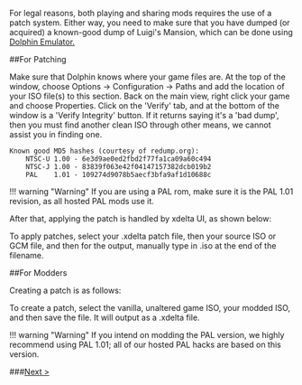 
For legal reasons, both playing and sharing mods requires the use of a patch system.
Either way, you need to make sure that you have dumped (or acquired) a known-good dump of Luigi's Mansion, which can be done using [Dolphin Emulator.](https://www.lbmwiki.net/tools/dolphin/)

##For Patching

Make sure that Dolphin knows where your game files are. At the top of the window, choose Options → Configuration → Paths and add the location of your ISO file(s) to this section.
Back on the main view, right click your game and choose Properties.
Click on the 'Verify' tab, and at the bottom of the window is a 'Verify Integrity' button.
If it returns saying it's a 'bad dump', then you must find another clean ISO through other means, we cannot assist you in finding one.

	Known good MD5 hashes (courtesy of redump.org):
		NTSC-U 1.00 - 6e3d9ae0ed2fbd2f77fa1ca09a60c494
		NTSC-J 1.00 - 83839f063e42f04147157382dcb019b2
		PAL    1.01 - 109274d9078b5aecf3bfa9af1d10688c
	

!!! warning "Warning"
	If you are using a PAL rom, make sure it is the PAL 1.01 revision, as all hosted PAL mods use it.

After that, applying the patch is handled by xdelta UI, as shown below:

To apply patches, select your .xdelta patch file, then your source ISO or GCM file, and then for the output, manually type in .iso at the end of the filename.

##For Modders

Creating a patch is as follows:

To create a patch, select the vanilla, unaltered game ISO, your modded ISO, and then save the file. It will output as a .xdelta file.

!!! warning "Warning"
	If you intend on modding the PAL version, we highly recommend using PAL 1.01; all of our hosted PAL hacks are based on this version.
	
	
###[Next >](02_Recommended_Tools.md)